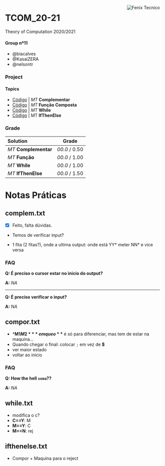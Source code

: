 <a href="http://fenix.tecnico.ulisboa.pt"><img align="right" src="https://fenix.tecnico.ulisboa.pt/api/bennu-portal/configuration/logo" alt="Fenix Tecnico"></a>

# TCOM_20-21

Theory of Computation 2020/2021

#### Group nº11
- @biacalves
- @KasaiZERA
- @nelsontr

### Project

#### Topics
- [Código](complem.txt) | *MT* **Complementar**
- [Código](compor.txt) | *MT* **Função Composta**
- [Código](while.txt) | *MT* **While**
- [Código](ifthenelse.txt) | MT **IfThenElse**

### Grade
| Solution          | Grade 		  |
| :-----------------| :-----------------: |
| *MT* **Complementar** | *00.0* / 0.50 |
| *MT* **Função** | *00.0* / 1.00 |
|	*MT* **While**	| *00.0* / 1.00  |
|	*MT* **IfThenElse** | *00.0* / 1.50  |



# Notas Práticas

## complem.txt

* [x] Feito, falta dúvidas.

- Temos de verificar input?

- 1 fita (2 fitas?), onde a ultima output: onde está YY* meter NN* e vice versa

### FAQ

**Q: É preciso o cursor estar no inicio do output?**

**A:** *NA*

---

**Q: É preciso verificar o input?**

**A:** *NA*



## compor.txt

- ***M1$M2*** em que o **$** é só para diferenciar, mas tem de estar na maquina...
- Quando chegar o final:  colocar `;` em vez de **$**
- ver maior estado
- voltar ao inicio

### FAQ

**Q: How the hell `soma`??**

**A:** *NA*



## while.txt

- modifica o c?
- **C==Y**: M
- **M==Y**: C
- **M==N**: rej

## ifthenelse.txt

- Compor + Maquina para o reject